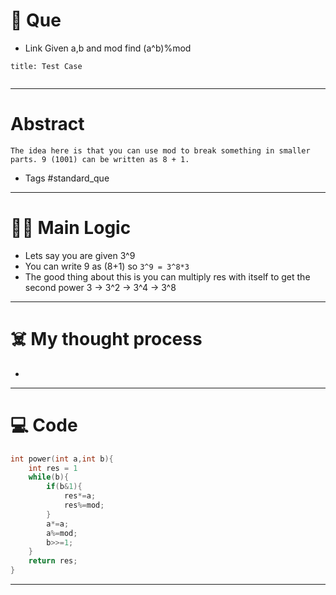 # 🧩 Que
- Link
Given a,b and mod find (a^b)%mod
```ad-question
title: Test Case


```

---
# Abstract
```ad-abstract
The idea here is that you can use mod to break something in smaller parts. 9 (1001) can be written as 8 + 1. 
```

- Tags #standard_que 
--- 
# 🕵️‍♂️ Main Logic
- Lets say you are given 3^9
- You can write 9 as (8+1) so `3^9 = 3^8*3`
- The good thing about this is you can multiply res with itself to get the second power 3 -> 3^2 -> 3^4 -> 3^8

---
# ☠️ My thought process
- 
---

# 💻 Code
```cpp
int power(int a,int b){
	int res = 1
	while(b){
		if(b&1){
			res*=a;
			res%=mod;
		}
		a*=a;
		a%=mod;
		b>>=1;
	}
	return res;
}
```
---
